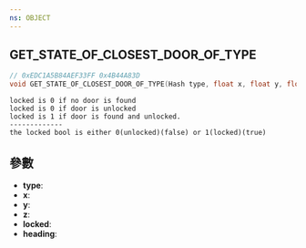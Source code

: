 ```yaml
---
ns: OBJECT
---
```

## GET_STATE_OF_CLOSEST_DOOR_OF_TYPE

```c
// 0xEDC1A5B84AEF33FF 0x4B44A83D
void GET_STATE_OF_CLOSEST_DOOR_OF_TYPE(Hash type, float x, float y, float z, BOOL* locked, float* heading);
```

```
locked is 0 if no door is found  
locked is 0 if door is unlocked  
locked is 1 if door is found and unlocked.  
-------------  
the locked bool is either 0(unlocked)(false) or 1(locked)(true)  
```

## 參數
* **type**: 
* **x**: 
* **y**: 
* **z**: 
* **locked**: 
* **heading**: 

